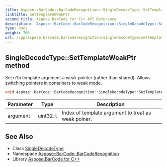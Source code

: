 ```yaml
---
title: Aspose::BarCode::BarCodeRecognition::SingleDecodeType::SetTemplateWeakPtr method
linktitle: SetTemplateWeakPtr
second_title: Aspose.BarCode for C++ API Reference
description: 'Aspose::BarCode::BarCodeRecognition::SingleDecodeType::SetTemplateWeakPtr method. Set n''th template argument a weak pointer (rather than shared). Allows switching pointers in containers to weak mode in C++.'
type: docs
weight: 700
url: /cpp/aspose.barcode.barcoderecognition/singledecodetype/settemplateweakptr/
---
```

## SingleDecodeType::SetTemplateWeakPtr method


Set n'th template argument a weak pointer (rather than shared). Allows switching pointers in containers to weak mode.

```cpp
void Aspose::BarCode::BarCodeRecognition::SingleDecodeType::SetTemplateWeakPtr(uint32_t argument) override
```


| Parameter | Type | Description |
| --- | --- | --- |
| argument | uint32_t | Index of template argument to treat as weak poiner. |

## See Also

* Class [SingleDecodeType](../)
* Namespace [Aspose::BarCode::BarCodeRecognition](../../)
* Library [Aspose.BarCode for C++](../../../)
